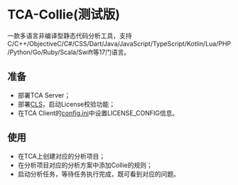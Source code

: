 # TCA-Collie(测试版)
一款多语言非编译型静态代码分析工具，支持C/C++/ObjectiveC/C#/CSS/Dart/Java/JavaScript/TypeScript/Kotlin/Lua/PHP/Python/Go/Ruby/Scala/Swift等17门语言。

## 准备
- 部署TCA Server；
- 部署[CLS](../../server/cls/README.md#部署)，启动License校验功能；
- 在TCA Client的[config.ini](../../client/config.ini)中设置LICENSE_CONFIG信息。

## 使用
- 在TCA上创建对应的分析项目；
- 在分析项目对应的分析方案中添加Collie的规则；
- 启动分析任务，等待任务执行完成，既可看到对应的问题。
